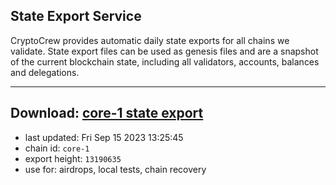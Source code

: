 ## State Export Service
CryptoCrew provides automatic daily state exports for all chains we validate. State export files can be used as genesis files and are a snapshot of the current blockchain state, including all validators, accounts, balances and delegations.

---
**Download: [core-1 state export](https://dl.ccvalidators.com/SERVICE/persistence/core-1_export_13190635.json)**
---

- last updated: Fri Sep 15 2023 13:25:45
- chain id: `core-1`
- export height: `13190635`
- use for: airdrops, local tests, chain recovery
